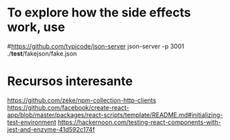 # To explore how the side effects work, use 
#https://github.com/typicode/json-server
json-server -p 3001 ./__test__/fakejson/fake.json 

# Recursos interesante
https://github.com/zeke/npm-collection-http-clients
https://github.com/facebook/create-react-app/blob/master/packages/react-scripts/template/README.md#initializing-test-environment
https://hackernoon.com/testing-react-components-with-jest-and-enzyme-41d592c174f